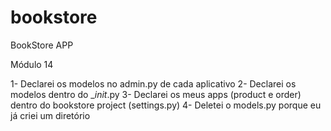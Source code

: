 # bookstore
BookStore APP


Módulo 14

1- Declarei os modelos no admin.py de cada aplicativo
2- Declarei os modelos dentro do __init_.py
3- Declarei os meus apps (product e order) dentro do bookstore project (settings.py)
4- Deletei o models.py porque eu já criei um diretório